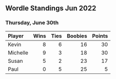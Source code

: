 ## Wordle Standings Jun 2022
### Thursday, June 30th
| Player   |   Wins |   Ties |   Boobies |   Points |
|:---------|-------:|-------:|----------:|---------:|
| Kevin    |      8 |      6 |        16 |       30 |
| Michelle |      9 |      3 |        18 |       30 |
| Susan    |      5 |      2 |        23 |       17 |
| Paul     |      0 |      5 |        25 |        5 |